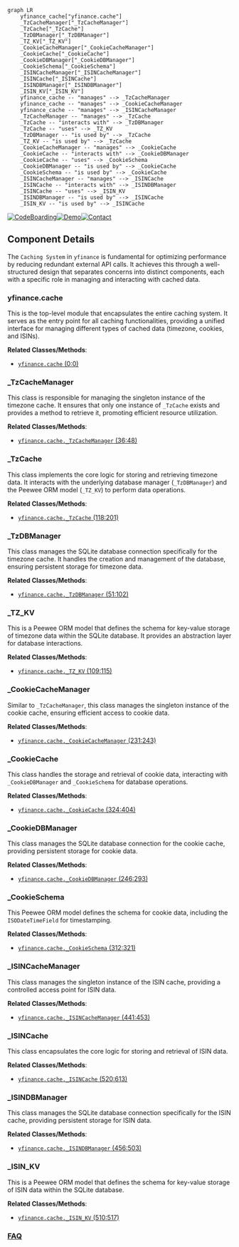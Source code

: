 ```mermaid
graph LR
    yfinance_cache["yfinance.cache"]
    _TzCacheManager["_TzCacheManager"]
    _TzCache["_TzCache"]
    _TzDBManager["_TzDBManager"]
    _TZ_KV["_TZ_KV"]
    _CookieCacheManager["_CookieCacheManager"]
    _CookieCache["_CookieCache"]
    _CookieDBManager["_CookieDBManager"]
    _CookieSchema["_CookieSchema"]
    _ISINCacheManager["_ISINCacheManager"]
    _ISINCache["_ISINCache"]
    _ISINDBManager["_ISINDBManager"]
    _ISIN_KV["_ISIN_KV"]
    yfinance_cache -- "manages" --> _TzCacheManager
    yfinance_cache -- "manages" --> _CookieCacheManager
    yfinance_cache -- "manages" --> _ISINCacheManager
    _TzCacheManager -- "manages" --> _TzCache
    _TzCache -- "interacts with" --> _TzDBManager
    _TzCache -- "uses" --> _TZ_KV
    _TzDBManager -- "is used by" --> _TzCache
    _TZ_KV -- "is used by" --> _TzCache
    _CookieCacheManager -- "manages" --> _CookieCache
    _CookieCache -- "interacts with" --> _CookieDBManager
    _CookieCache -- "uses" --> _CookieSchema
    _CookieDBManager -- "is used by" --> _CookieCache
    _CookieSchema -- "is used by" --> _CookieCache
    _ISINCacheManager -- "manages" --> _ISINCache
    _ISINCache -- "interacts with" --> _ISINDBManager
    _ISINCache -- "uses" --> _ISIN_KV
    _ISINDBManager -- "is used by" --> _ISINCache
    _ISIN_KV -- "is used by" --> _ISINCache
```
[![CodeBoarding](https://img.shields.io/badge/Generated%20by-CodeBoarding-9cf?style=flat-square)](https://github.com/CodeBoarding/CodeBoarding)[![Demo](https://img.shields.io/badge/Try%20our-Demo-blue?style=flat-square)](https://www.codeboarding.org/demo)[![Contact](https://img.shields.io/badge/Contact%20us%20-%20contact@codeboarding.org-lightgrey?style=flat-square)](mailto:contact@codeboarding.org)

## Component Details

The `Caching System` in `yfinance` is fundamental for optimizing performance by reducing redundant external API calls. It achieves this through a well-structured design that separates concerns into distinct components, each with a specific role in managing and interacting with cached data.

### yfinance.cache
This is the top-level module that encapsulates the entire caching system. It serves as the entry point for all caching functionalities, providing a unified interface for managing different types of cached data (timezone, cookies, and ISINs).


**Related Classes/Methods**:

- <a href="https://github.com/ranaroussi/yfinance/blob/master/yfinance/cache.py#L0-L0" target="_blank" rel="noopener noreferrer">`yfinance.cache` (0:0)</a>


### _TzCacheManager
This class is responsible for managing the singleton instance of the timezone cache. It ensures that only one instance of `_TzCache` exists and provides a method to retrieve it, promoting efficient resource utilization.


**Related Classes/Methods**:

- <a href="https://github.com/ranaroussi/yfinance/blob/master/yfinance/cache.py#L36-L48" target="_blank" rel="noopener noreferrer">`yfinance.cache._TzCacheManager` (36:48)</a>


### _TzCache
This class implements the core logic for storing and retrieving timezone data. It interacts with the underlying database manager (`_TzDBManager`) and the Peewee ORM model (`_TZ_KV`) to perform data operations.


**Related Classes/Methods**:

- <a href="https://github.com/ranaroussi/yfinance/blob/master/yfinance/cache.py#L118-L201" target="_blank" rel="noopener noreferrer">`yfinance.cache._TzCache` (118:201)</a>


### _TzDBManager
This class manages the SQLite database connection specifically for the timezone cache. It handles the creation and management of the database, ensuring persistent storage for timezone data.


**Related Classes/Methods**:

- <a href="https://github.com/ranaroussi/yfinance/blob/master/yfinance/cache.py#L51-L102" target="_blank" rel="noopener noreferrer">`yfinance.cache._TzDBManager` (51:102)</a>


### _TZ_KV
This is a Peewee ORM model that defines the schema for key-value storage of timezone data within the SQLite database. It provides an abstraction layer for database interactions.


**Related Classes/Methods**:

- <a href="https://github.com/ranaroussi/yfinance/blob/master/yfinance/cache.py#L109-L115" target="_blank" rel="noopener noreferrer">`yfinance.cache._TZ_KV` (109:115)</a>


### _CookieCacheManager
Similar to `_TzCacheManager`, this class manages the singleton instance of the cookie cache, ensuring efficient access to cookie data.


**Related Classes/Methods**:

- <a href="https://github.com/ranaroussi/yfinance/blob/master/yfinance/cache.py#L231-L243" target="_blank" rel="noopener noreferrer">`yfinance.cache._CookieCacheManager` (231:243)</a>


### _CookieCache
This class handles the storage and retrieval of cookie data, interacting with `_CookieDBManager` and `_CookieSchema` for database operations.


**Related Classes/Methods**:

- <a href="https://github.com/ranaroussi/yfinance/blob/master/yfinance/cache.py#L324-L404" target="_blank" rel="noopener noreferrer">`yfinance.cache._CookieCache` (324:404)</a>


### _CookieDBManager
This class manages the SQLite database connection for the cookie cache, providing persistent storage for cookie data.


**Related Classes/Methods**:

- <a href="https://github.com/ranaroussi/yfinance/blob/master/yfinance/cache.py#L246-L293" target="_blank" rel="noopener noreferrer">`yfinance.cache._CookieDBManager` (246:293)</a>


### _CookieSchema
This Peewee ORM model defines the schema for cookie data, including the `ISODateTimeField` for timestamping.


**Related Classes/Methods**:

- <a href="https://github.com/ranaroussi/yfinance/blob/master/yfinance/cache.py#L312-L321" target="_blank" rel="noopener noreferrer">`yfinance.cache._CookieSchema` (312:321)</a>


### _ISINCacheManager
This class manages the singleton instance of the ISIN cache, providing a controlled access point for ISIN data.


**Related Classes/Methods**:

- <a href="https://github.com/ranaroussi/yfinance/blob/master/yfinance/cache.py#L441-L453" target="_blank" rel="noopener noreferrer">`yfinance.cache._ISINCacheManager` (441:453)</a>


### _ISINCache
This class encapsulates the core logic for storing and retrieval of ISIN data.


**Related Classes/Methods**:

- <a href="https://github.com/ranaroussi/yfinance/blob/master/yfinance/cache.py#L520-L613" target="_blank" rel="noopener noreferrer">`yfinance.cache._ISINCache` (520:613)</a>


### _ISINDBManager
This class manages the SQLite database connection specifically for the ISIN cache, providing persistent storage for ISIN data.


**Related Classes/Methods**:

- <a href="https://github.com/ranaroussi/yfinance/blob/master/yfinance/cache.py#L456-L503" target="_blank" rel="noopener noreferrer">`yfinance.cache._ISINDBManager` (456:503)</a>


### _ISIN_KV
This is a Peewee ORM model that defines the schema for key-value storage of ISIN data within the SQLite database.


**Related Classes/Methods**:

- <a href="https://github.com/ranaroussi/yfinance/blob/master/yfinance/cache.py#L510-L517" target="_blank" rel="noopener noreferrer">`yfinance.cache._ISIN_KV` (510:517)</a>




### [FAQ](https://github.com/CodeBoarding/GeneratedOnBoardings/tree/main?tab=readme-ov-file#faq)